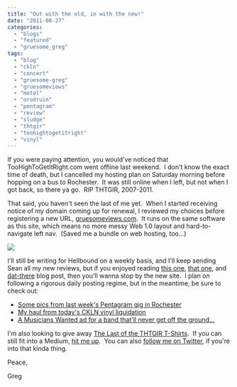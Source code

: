 ```yaml
---
title: "Out with the old, in with the new!"
date: "2011-08-27"
categories: 
  - "blogs"
  - "featured"
  - "gruesome_greg"
tags: 
  - "blog"
  - "ckln"
  - "concert"
  - "gruesome-greg"
  - "gruesomeviews"
  - "metal"
  - "orodruin"
  - "pentagram"
  - "review"
  - "sludge"
  - "thtgir"
  - "toohightogetitright"
  - "vinyl"
---
```


If you were paying attention, you would've noticed that TooHighToGetItRight.com went offline last weekend.  I don't know the exact time of death, but I cancelled my hosting plan on Saturday morning before hopping on a bus to Rochester.  It was still online when I left, but not when I got back, so there ya go.  RIP THTGIR, 2007-2011.

That said, you haven't seen the last of me yet.  When I started receiving notice of my domain coming up for renewal, I reviewed my choices before registering a new URL, [gruesomeviews.com](http://gruesomeviews.com/).  It runs on the same software as this site, which means no more messy Web 1.0 layout and hard-to-navigate left nav.  (Saved me a bundle on web hosting, too...)

[![](http://www.hellbound.ca/wp-content/uploads/2011/08/gruesomeviews-590x99.jpg)](http://www.hellbound.ca/2011/08/out-with-the-old-in-with-the-new/gruesomeviews/)

I'll still be writing for Hellbound on a weekly basis, and I'll keep sending Sean all my new reviews, but if you enjoyed reading [this one](http://www.hellbound.ca/2010/05/show-me-the-way-to-the-anchor-bar/), [that one](http://www.hellbound.ca/2010/08/i-can-now-proclaim-to-have-seen-peyton-pass-the-pigskin-in-person/), and [dat-there](http://www.hellbound.ca/2011/05/im-resigning-from-hellbound-to-represent-the-ndp-in-berthier-maskinonge/) blog post, then you'll wanna stop by the new site.  I plan on following a rigorous daily posting regime, but in the meantime, be sure to check out:

- [Some pics from last week's Pentagram gig in Rochester](http://gruesomeviews.com/2011/08/27/amateur-concert-photograpy-hour-pentagram-valiant-thorr-orodruin-montage-music-hall-august-20th/)
- [My haul from today's CKLN vinyl liquidation](http://gruesomeviews.com/2011/08/27/i-just-got-back-from-cklns-vintage-vinyl-sale-and-boy-are-my-arms-tired/)
- [A Musicians Wanted ad for a band that'll never get off the ground...](http://gruesomeviews.com/2011/08/27/musicians-wanted-for-sludge-metal-80s-pop-cover-band/)

I'm also looking to give away [The Last of the THTGIR T-Shirts](http://gruesomeviews.files.wordpress.com/2011/08/shirtpic.jpg).  If you can still fit into a Medium, [hit me up](http://gruesomeviews.com/2011/08/24/out-with-the-old-in-with-the-new/).  You can also [follow me on Twitter](http://twitter.com/gruesomeviews), if you're into that kinda thing.

Peace,

Greg

